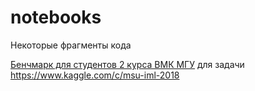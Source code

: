 # notebooks
Некоторые фрагменты кода


[Бенчмарк для студентов 2 курса ВМК МГУ](dj_benchmark_GMSC_01.ipynb) для задачи https://www.kaggle.com/c/msu-iml-2018
